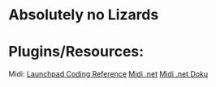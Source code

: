 # Absolutely no Lizards



# Plugins/Resources:

Midi:
    [Launchpad Coding Reference](https://drzivil.github.io/absolutely-no-lizards/launchpad-programmers-reference.pdf)
    [Midi .net](https://code.google.com/archive/p/midi-dot-net/)
    [Midi .net Doku](https://drzivil.github.io/absolutely-no-lizards/)
